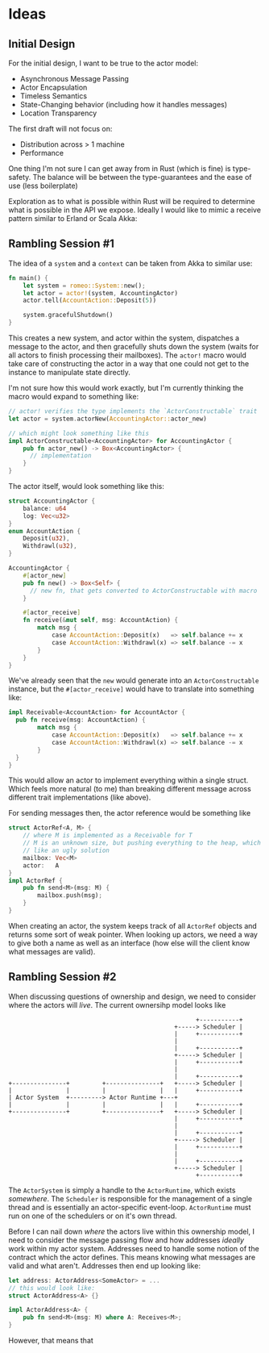 # Ideas

## Initial Design
For the initial design, I want to be true to the actor model:
  + Asynchronous Message Passing
  + Actor Encapsulation
  + Timeless Semantics
  + State-Changing behavior (including how it handles messages)
  + Location Transparency

The first draft will not focus on:
  + Distribution across > 1 machine
  + Performance

One thing I'm not sure I can get away from in Rust (which is fine) is type-safety. The
balance will be between the type-guarantees and the ease of use (less boilerplate)

Exploration as to what is possible within Rust will be required to determine what is
possible in the API we expose. Ideally I would like to mimic a receive pattern similar
to Erland or Scala Akka:

## Rambling Session #1

The idea of a `system` and a `context` can be taken from Akka to similar use:

```rust
fn main() {
    let system = romeo::System::new();
    let actor = actor!(system, AccountingActor)
    actor.tell(AccountAction::Deposit(5))

    system.gracefulShutdown()
}
```

This creates a new system, and actor within the system, dispatches a message to the actor,
and then gracefully shuts down the system (waits for all actors to finish processing their
mailboxes). The `actor!` macro would take care of constructing the actor in a way that one
could not get to the instance to manipulate state directly. 

I'm not sure how this would work exactly, but I'm currently thinking the macro would expand
to something like:

```rust
// actor! verifies the type implements the `ActorConstructable` trait
let actor = system.actorNew(AccountingActor::actor_new)

// which might look something like this
impl ActorConstructable<AccountingActor> for AccountingActor {
    pub fn actor_new() -> Box<AccountingActor> {
      // implementation
    }
}
```

The actor itself, would look something like this:

```rust
struct AccountingActor {
    balance: u64
    log: Vec<u32>
}
enum AccountAction {
    Deposit(u32),
    Withdrawl(u32),
}

AccountingActor {
    #[actor_new]
    pub fn new() -> Box<Self> {
      // new fn, that gets converted to ActorConstructable with macro
    }

    #[actor_receive]
    fn receive(&mut self, msg: AccountAction) {
        match msg {
            case AccountAction::Deposit(x)   => self.balance += x
            case AccountAction::Withdrawl(x) => self.balance -= x
        }
    }
}
```

We've already seen that the `new` would generate into an `ActorConstructable` instance,
but the `#[actor_receive]` would have to translate into something like:

```rust
impl Receivable<AccountAction> for AccountActor {
  pub fn receive(msg: AccountAction) {
        match msg {
            case AccountAction::Deposit(x)   => self.balance += x
            case AccountAction::Withdrawl(x) => self.balance -= x
        }
  }
}
```

This would allow an actor to implement everything within a single struct.
Which feels more natural (to me) than breaking different message across different
trait implementations (like above).

For sending messages then, the actor reference would be something like

```rust
struct ActorRef<A, M> {
    // where M is implemented as a Receivable for T
    // M is an unknown size, but pushing everything to the heap, which seems
    // like an ugly solution
    mailbox: Vec<M>
    actor:   A
}
impl ActorRef {
    pub fn send<M>(msg: M) {
        mailbox.push(msg);
    }
}
```

When creating an actor, the system keeps track of all `ActorRef` objects and
returns some sort of weak pointer. When looking up actors, we need a way to give
both a name as well as an interface (how else will the client know what messages
are valid).


## Rambling Session #2

When discussing questions of ownership and design, we need to consider where
the actors will _live_. The current ownersihp model looks like

```text
                                                    +-----------+
                                              +-----> Scheduler |
                                              |     +-----------+
                                              |
                                              |     +-----------+
                                              +-----> Scheduler |
                                              |     +-----------+
                                              |
                                              |     +-----------+
+---------------+         +---------------+   +-----> Scheduler |
|               |         |               |   |     +-----------+
| Actor System  +---------> Actor Runtime +---+
|               |         |               |   |     +-----------+
+---------------+         +---------------+   +-----> Scheduler |
                                              |     +-----------+
                                              |
                                              |     +-----------+
                                              +-----> Scheduler |
                                              |     +-----------+
                                              |
                                              |     +-----------+
                                              +-----> Scheduler |
                                                    +-----------+
```

The `ActorSystem` is simply a handle to the `ActorRuntime`, which exists _somewhere_.
The `Scheduler` is responsible for the management of a single thread and is essentially
an actor-specific event-loop. `ActorRuntime` must run on one of the schedulers or on
it's own thread.

Before I can nail down _where_ the actors live within this ownership model, I need to
consider the message passing flow and how addresses _ideally_ work within my actor
system. Addresses need to handle some notion of the contract which the actor defines.
This means knowing what messages are valid and what aren't. Addresses then end up looking
like:

```rust
let address: ActorAddress<SomeActor> = ...
// this would look like:
struct ActorAddress<A> {}

impl ActorAddress<A> {
    pub fn send<M>(msg: M) where A: Receives<M>;
}
```

However, that means that 
